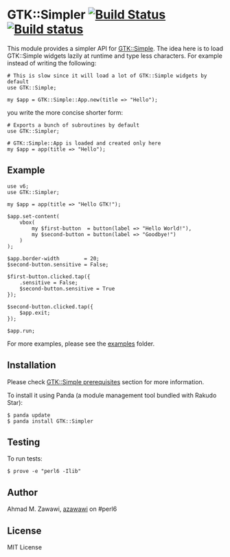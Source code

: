 # GTK::Simpler [![Build Status](https://travis-ci.org/azawawi/perl6-gtk-simpler.svg?branch=master)](https://travis-ci.org/azawawi/perl6-gtk-simpler) [![Build status](https://ci.appveyor.com/api/projects/status/github/azawawi/perl6-gtk-simpler?svg=true)](https://ci.appveyor.com/project/azawawi/perl6-gtk-simpler/branch/master)

This module provides a simpler API for
[GTK::Simple](https://github.com/perl6/gtk-simple). The idea here is to load
GTK::Simple widgets lazily at runtime and type less characters. For example
instead of writing the following:

```Perl6
# This is slow since it will load a lot of GTK::Simple widgets by default
use GTK::Simple;

my $app = GTK::Simple::App.new(title => "Hello");
```

you write the more concise shorter form:
```Perl6
# Exports a bunch of subroutines by default
use GTK::Simpler;

# GTK::Simple::App is loaded and created only here
my $app = app(title => "Hello");
```

## Example

```Perl6
use v6;
use GTK::Simpler;

my $app = app(title => "Hello GTK!");

$app.set-content(
    vbox(
        my $first-button  = button(label => "Hello World!"),
        my $second-button = button(label => "Goodbye!")
    )
);

$app.border-width        = 20;
$second-button.sensitive = False;

$first-button.clicked.tap({ 
    .sensitive = False; 
    $second-button.sensitive = True 
});

$second-button.clicked.tap({ 
    $app.exit; 
});

$app.run;
```

For more examples, please see the [examples](examples) folder.

## Installation

Please check [GTK::Simple prerequisites](
https://github.com/perl6/gtk-simple/blob/master/README.md#prerequisites) section
for more information.

To install it using Panda (a module management tool bundled with Rakudo Star):

```
$ panda update
$ panda install GTK::Simpler
```

## Testing

To run tests:

```
$ prove -e "perl6 -Ilib"
```

## Author

Ahmad M. Zawawi, [azawawi](https://github.com/azawawi/) on #perl6

## License

MIT License
